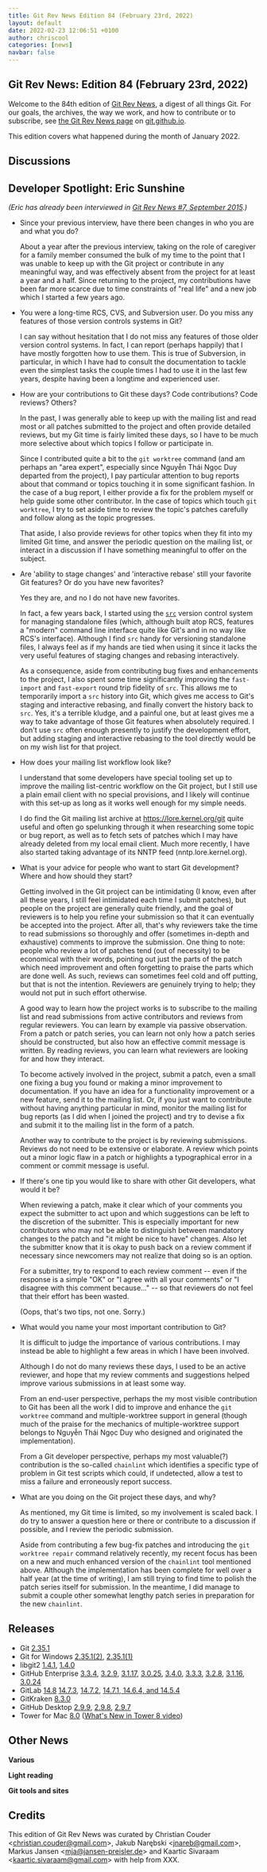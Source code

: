 ```yaml
---
title: Git Rev News Edition 84 (February 23rd, 2022)
layout: default
date: 2022-02-23 12:06:51 +0100
author: chriscool
categories: [news]
navbar: false
---
```


## Git Rev News: Edition 84 (February 23rd, 2022)

Welcome to the 84th edition of [Git Rev News](https://git.github.io/rev_news/rev_news/),
a digest of all things Git. For our goals, the archives, the way we work, and how to contribute or to
subscribe, see [the Git Rev News page](https://git.github.io/rev_news/rev_news/) on [git.github.io](http://git.github.io).

This edition covers what happened during the month of January 2022.

## Discussions

<!---
### General
-->

<!---
### Reviews
-->

<!---
### Support
-->

## Developer Spotlight: Eric Sunshine

_(Eric has already been interviewed in [Git Rev News #7, September 2015](https://git.github.io/rev_news/2015/09/09/edition-7/#developer-spotlight-eric-sunshine).)_

* Since your previous interview, have there been changes in who you
  are and what you do?

  About a year after the previous interview, taking on the role of
  caregiver for a family member consumed the bulk of my time to the
  point that I was unable to keep up with the Git project or contribute
  in any meaningful way, and was effectively absent from the project
  for at least a year and a half. Since returning to the project, my
  contributions have been far more scarce due to time constraints of
  "real life" and a new job which I started a few years ago.

* You were a long-time RCS, CVS, and Subversion user. Do you miss
  any features of those version controls systems in Git?

  I can say without hesitation that I do not miss any features of those
  older version control systems. In fact, I can report (perhaps
  happily) that I have mostly forgotten how to use them. This is true
  of Subversion, in particular, in which I have had to consult the
  documentation to tackle even the simplest tasks the couple times I
  had to use it in the last few years, despite having been a longtime
  and experienced user.

* How are your contributions to Git these days? Code contributions?
  Code reviews? Others?

  In the past, I was generally able to keep up with the mailing list
  and read most or all patches submitted to the project and often
  provide detailed reviews, but my Git time is fairly limited these
  days, so I have to be much more selective about which topics I follow
  or participate in.

  Since I contributed quite a bit to the `git worktree` command (and am
  perhaps an "area expert", especially since Nguyễn Thái Ngọc Duy
  departed from the project), I pay particular attention to bug reports
  about that command or topics touching it in some significant fashion.
  In the case of a bug report, I either provide a fix for the problem
  myself or help guide some other contributor. In the case of topics
  which touch `git worktree`, I try to set aside time to review the
  topic's patches carefully and follow along as the topic progresses.

  That aside, I also provide reviews for other topics when they fit
  into my limited Git time, and answer the periodic question on the
  mailing list, or interact in a discussion if I have something
  meaningful to offer on the subject.

* Are 'ability to stage changes' and 'interactive rebase' still your
  favorite Git features? Or do you have new favorites?

  Yes they are, and no I do not have new favorites.

  In fact, a few years back, I started using the [`src`](http://www.catb.org/~esr/src/)
  version control system for managing standalone files (which, although built
  atop RCS, features a "modern" command line interface quite like Git's
  and in no way like RCS's interface). Although I find `src` handy for
  versioning standalone files, I always feel as if my hands are tied
  when using it since it lacks the very useful features of staging
  changes and rebasing interactively.

  As a consequence, aside from contributing bug fixes and enhancements
  to the project, I also spent some time significantly improving the
  `fast-import` and `fast-export` round trip fidelity of `src`. This
  allows me to temporarily import a `src` history into Git, which gives
  me access to Git's staging and interactive rebasing, and finally
  convert the history back to `src`. Yes, it's a terrible kludge, and a
  painful one, but at least gives me a way to take advantage of those
  Git features when absolutely required. I don't use `src` often enough
  presently to justify the development effort, but adding staging and
  interactive rebasing to the tool directly would be on my wish list
  for that project.

* How does your mailing list workflow look like?

  I understand that some developers have special tooling set up to
  improve the mailing list-centric workflow on the Git project, but I
  still use a plain email client with no special provisions, and I
  likely will continue with this set-up as long as it works well enough
  for my simple needs.

  I do find the Git mailing list archive at <https://lore.kernel.org/git>
  quite useful and often go spelunking through it when researching some
  topic or bug report, as well as to fetch sets of patches which I may
  have already deleted from my local email client. Much more recently,
  I have also started taking advantage of its NNTP feed (nntp.lore.kernel.org).

* What is your advice for people who want to start Git development?
  Where and how should they start?

  Getting involved in the Git project can be intimidating (I know, even
  after all these years, I still feel intimidated each time I submit
  patches), but people on the project are generally quite friendly, and
  the goal of reviewers is to help you refine your submission so that
  it can eventually be accepted into the project. After all, that's why
  reviewers take the time to read submissions so thoroughly and offer
  (sometimes in-depth and exhaustive) comments to improve the
  submission. One thing to note: people who review a lot of patches
  tend (out of necessity) to be economical with their words, pointing
  out just the parts of the patch which need improvement and often
  forgetting to praise the parts which are done well. As such, reviews
  can sometimes feel cold and off putting, but that is not the
  intention. Reviewers are genuinely trying to help; they would not put
  in such effort otherwise.

  A good way to learn how the project works is to subscribe to the
  mailing list and read submissions from active contributors and
  reviews from regular reviewers. You can learn by example via passive
  observation. From a patch or patch series, you can learn not only how
  a patch series should be constructed, but also how an effective
  commit message is written. By reading reviews, you can learn what
  reviewers are looking for and how they interact.

  To become actively involved in the project, submit a patch, even a
  small one fixing a bug you found or making a minor improvement to
  documentation. If you have an idea for a functionality improvement or
  a new feature, send it to the mailing list. Or, if you just want to
  contribute without having anything particular in mind, monitor the
  mailing list for bug reports (as I did when I joined the project) and
  try to devise a fix and submit it to the mailing list in the form of
  a patch.

  Another way to contribute to the project is by reviewing submissions.
  Reviews do not need to be extensive or elaborate. A review which
  points out a minor logic flaw in a patch or highlights a
  typographical error in a comment or commit message is useful.

* If there's one tip you would like to share with other Git developers,
  what would it be?

  When reviewing a patch, make it clear which of your comments you
  expect the submitter to act upon and which suggestions can be left to
  the discretion of the submitter. This is especially important for new
  contributors who may not be able to distinguish between mandatory
  changes to the patch and "it might be nice to have" changes. Also let
  the submitter know that it is okay to push back on a review comment
  if necessary since newcomers may not realize that doing so is an
  option.

  For a submitter, try to respond to each review comment -- even if the
  response is a simple "OK" or "I agree with all your comments" or "I
  disagree with this comment because..." -- so that reviewers do not
  feel that their effort has been wasted.

  (Oops, that's two tips, not one. Sorry.)

* What would you name your most important contribution to Git?

  It is difficult to judge the importance of various contributions. I
  may instead be able to highlight a few areas in which I have been
  involved.

  Although I do not do many reviews these days, I used to be an active
  reviewer, and hope that my review comments and suggestions helped
  improve various submissions in at least some way.

  From an end-user perspective, perhaps the my most visible
  contribution to Git has been all the work I did to improve and
  enhance the `git worktree` command and multiple-worktree support in
  general (though much of the praise for the mechanics of
  multiple-worktree support belongs to Nguyễn Thái Ngọc Duy who
  designed and originated the implementation).

  From a Git developer perspective, perhaps my most valuable(?)
  contribution is the so-called `chainlint` which identifies a specific
  type of problem in Git test scripts which could, if undetected, allow
  a test to miss a failure and erroneously report success.

* What are you doing on the Git project these days, and why?

  As mentioned, my Git time is limited, so my involvement is scaled
  back. I do try to answer a question here or there or contribute to a
  discussion if possible, and I review the periodic submission.

  Aside from contributing a few bug-fix patches and introducing the
  `git worktree repair` command relatively recently, my recent focus
  has been on a new and much enhanced version of the `chainlint` tool
  mentioned above. Although the implementation has been complete for
  well over a half year (at the time of writing), I am still trying to
  find time to polish the patch series itself for submission. In the
  meantime, I did manage to submit a couple other somewhat lengthy
  patch series in preparation for the new `chainlint`.

## Releases

+ Git [2.35.1](https://public-inbox.org/git/xmqq1r0rtfw9.fsf@gitster.g/)
+ Git for Windows [2.35.1(2)](https://github.com/git-for-windows/git/releases/tag/v2.35.1.windows.2),
[2.35.1(1)](https://github.com/git-for-windows/git/releases/tag/v2.35.1.windows.1)
+ libgit2 [1.4.1](https://github.com/libgit2/libgit2/releases/tag/v1.4.1),
[1.4.0](https://github.com/libgit2/libgit2/releases/tag/v1.4.0)
+ GitHub Enterprise [3.3.4](https://help.github.com/enterprise-server@3.3/admin/release-notes#3.3.4),
[3.2.9](https://help.github.com/enterprise-server@3.2/admin/release-notes#3.2.9),
[3.1.17](https://help.github.com/enterprise-server@3.1/admin/release-notes#3.1.17),
[3.0.25](https://help.github.com/enterprise-server@3.0/admin/release-notes#3.0.25),
[3.4.0](https://help.github.com/enterprise-server@3.4/admin/release-notes#3.4.0),
[3.3.3](https://help.github.com/enterprise-server@3.3/admin/release-notes#3.3.3),
[3.2.8](https://help.github.com/enterprise-server@3.2/admin/release-notes#3.2.8),
[3.1.16](https://help.github.com/enterprise-server@3.1/admin/release-notes#3.1.16),
[3.0.24](https://help.github.com/enterprise-server@3.0/admin/release-notes#3.0.24)
+ GitLab [14.8](https://about.gitlab.com/releases/2022/02/22/gitlab-14-8-released/)
[14.7.3](https://about.gitlab.com/releases/2022/02/14/gitlab-14-7-3-released/),
[14.7.2](https://about.gitlab.com/releases/2022/02/08/gitlab-14-7-2-released/),
[14.7.1, 14.6.4, and 14.5.4](https://about.gitlab.com/releases/2022/02/03/security-release-gitlab-14-7-1-released/)
+ GitKraken [8.3.0](https://support.gitkraken.com/release-notes/current)
+ GitHub Desktop [2.9.9](https://desktop.github.com/release-notes/),
[2.9.8](https://desktop.github.com/release-notes/),
[2.9.7](https://desktop.github.com/release-notes/)
+ Tower for Mac [8.0](https://www.git-tower.com/release-notes/mac) ([What's New in Tower 8 video](https://youtu.be/US4W1lNEJCE))

## Other News

__Various__


__Light reading__


__Git tools and sites__


## Credits

This edition of Git Rev News was curated by
Christian Couder &lt;<christian.couder@gmail.com>&gt;,
Jakub Narębski &lt;<jnareb@gmail.com>&gt;,
Markus Jansen &lt;<mja@jansen-preisler.de>&gt; and
Kaartic Sivaraam &lt;<kaartic.sivaraam@gmail.com>&gt;
with help from XXX.
